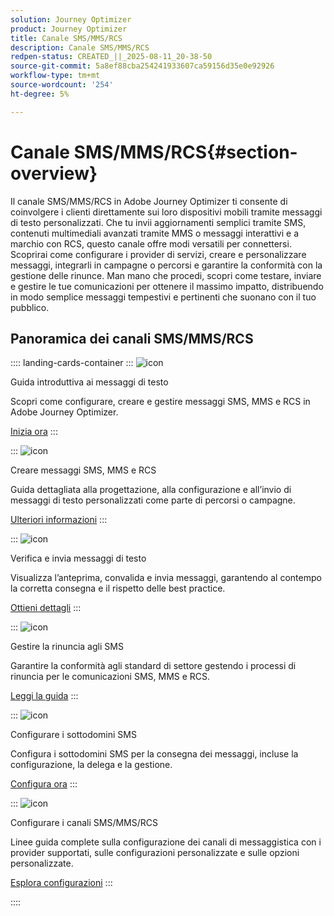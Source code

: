 ```yaml
---
solution: Journey Optimizer
product: Journey Optimizer
title: Canale SMS/MMS/RCS
description: Canale SMS/MMS/RCS
redpen-status: CREATED_||_2025-08-11_20-38-50
source-git-commit: 5a8ef88cba254241933607ca59156d35e0e92926
workflow-type: tm+mt
source-wordcount: '254'
ht-degree: 5%

---
```



# Canale SMS/MMS/RCS{#section-overview}

Il canale SMS/MMS/RCS in Adobe Journey Optimizer ti consente di coinvolgere i clienti direttamente sui loro dispositivi mobili tramite messaggi di testo personalizzati. Che tu invii aggiornamenti semplici tramite SMS, contenuti multimediali avanzati tramite MMS o messaggi interattivi e a marchio con RCS, questo canale offre modi versatili per connettersi. Scoprirai come configurare i provider di servizi, creare e personalizzare messaggi, integrarli in campagne o percorsi e garantire la conformità con la gestione delle rinunce. Man mano che procedi, scopri come testare, inviare e gestire le tue comunicazioni per ottenere il massimo impatto, distribuendo in modo semplice messaggi tempestivi e pertinenti che suonano con il tuo pubblico.

## Panoramica dei canali SMS/MMS/RCS

:::: landing-cards-container
:::
![icon](https://cdn.experienceleague.adobe.com/icons/circle-play.svg?lang=it)

Guida introduttiva ai messaggi di testo

Scopri come configurare, creare e gestire messaggi SMS, MMS e RCS in Adobe Journey Optimizer.

[Inizia ora](../using/sms/get-started-sms.md)
:::

:::
![icon](https://cdn.experienceleague.adobe.com/icons/list-check.svg?lang=it)

Creare messaggi SMS, MMS e RCS

Guida dettagliata alla progettazione, alla configurazione e all’invio di messaggi di testo personalizzati come parte di percorsi o campagne.

[Ulteriori informazioni](../using/sms/create-sms.md)
:::

:::
![icon](https://cdn.experienceleague.adobe.com/icons/list-check.svg?lang=it)

Verifica e invia messaggi di testo

Visualizza l’anteprima, convalida e invia messaggi, garantendo al contempo la corretta consegna e il rispetto delle best practice.

[Ottieni dettagli](../using/sms/send-sms.md)
:::

:::
![icon](https://cdn.experienceleague.adobe.com/icons/shield-halved.svg?lang=it)

Gestire la rinuncia agli SMS

Garantire la conformità agli standard di settore gestendo i processi di rinuncia per le comunicazioni SMS, MMS e RCS.

[Leggi la guida](../using/sms/sms-opt-out.md)
:::

:::
![icon](https://cdn.experienceleague.adobe.com/icons/gear.svg?lang=it)

Configurare i sottodomini SMS

Configura i sottodomini SMS per la consegna dei messaggi, incluse la configurazione, la delega e la gestione.

[Configura ora](../using/sms/sms-subdomains.md)
:::

:::
![icon](https://cdn.experienceleague.adobe.com/icons/code-branch.svg?lang=it)

Configurare i canali SMS/MMS/RCS

Linee guida complete sulla configurazione dei canali di messaggistica con i provider supportati, sulle configurazioni personalizzate e sulle opzioni personalizzate.

[Esplora configurazioni](configure-sms-landing-page.md)
:::

::::
